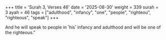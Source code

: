 +++
title = 'Surah 3, Verses 46'
date = '2025-08-30'
weight = 339
surah = 3
ayah = 46
tags = ["adulthood", "infancy", "one", "people", "righteou", "righteous", "speak"]
+++

And he will speak to people in ˹his˺ infancy and adulthood and will be one of the righteous.”
